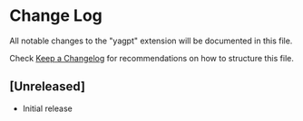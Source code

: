 # Change Log

All notable changes to the "yagpt" extension will be documented in this file.

Check [Keep a Changelog](http://keepachangelog.com/) for recommendations on how to structure this file.

## [Unreleased]

- Initial release